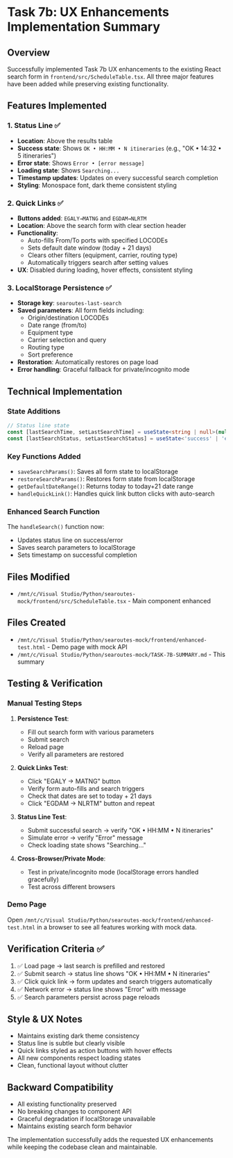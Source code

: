# Task 7b: UX Enhancements Implementation Summary

## Overview
Successfully implemented Task 7b UX enhancements to the existing React search form in `frontend/src/ScheduleTable.tsx`. All three major features have been added while preserving existing functionality.

## Features Implemented

### 1. Status Line ✅
- **Location**: Above the results table
- **Success state**: Shows `OK • HH:MM • N itineraries` (e.g., "OK • 14:32 • 5 itineraries")
- **Error state**: Shows `Error • [error message]`
- **Loading state**: Shows `Searching...`
- **Timestamp updates**: Updates on every successful search completion
- **Styling**: Monospace font, dark theme consistent styling

### 2. Quick Links ✅
- **Buttons added**: `EGALY→MATNG` and `EGDAM→NLRTM`
- **Location**: Above the search form with clear section header
- **Functionality**: 
  - Auto-fills From/To ports with specified LOCODEs
  - Sets default date window (today + 21 days)
  - Clears other filters (equipment, carrier, routing type)
  - Automatically triggers search after setting values
- **UX**: Disabled during loading, hover effects, consistent styling

### 3. LocalStorage Persistence ✅
- **Storage key**: `searoutes-last-search`
- **Saved parameters**: All form fields including:
  - Origin/destination LOCODEs
  - Date range (from/to)
  - Equipment type
  - Carrier selection and query
  - Routing type
  - Sort preference
- **Restoration**: Automatically restores on page load
- **Error handling**: Graceful fallback for private/incognito mode

## Technical Implementation

### State Additions
```typescript
// Status line state
const [lastSearchTime, setLastSearchTime] = useState<string | null>(null);
const [lastSearchStatus, setLastSearchStatus] = useState<'success' | 'error' | null>(null);
```

### Key Functions Added
- `saveSearchParams()`: Saves all form state to localStorage
- `restoreSearchParams()`: Restores form state from localStorage
- `getDefaultDateRange()`: Returns today to today+21 date range
- `handleQuickLink()`: Handles quick link button clicks with auto-search

### Enhanced Search Function
The `handleSearch()` function now:
- Updates status line on success/error
- Saves search parameters to localStorage
- Sets timestamp on successful completion

## Files Modified
- `/mnt/c/Visual Studio/Python/searoutes-mock/frontend/src/ScheduleTable.tsx` - Main component enhanced

## Files Created
- `/mnt/c/Visual Studio/Python/searoutes-mock/frontend/enhanced-test.html` - Demo page with mock API
- `/mnt/c/Visual Studio/Python/searoutes-mock/TASK-7B-SUMMARY.md` - This summary

## Testing & Verification

### Manual Testing Steps
1. **Persistence Test**:
   - Fill out search form with various parameters
   - Submit search
   - Reload page
   - Verify all parameters are restored

2. **Quick Links Test**:
   - Click "EGALY → MATNG" button
   - Verify form auto-fills and search triggers
   - Check that dates are set to today + 21 days
   - Click "EGDAM → NLRTM" button and repeat

3. **Status Line Test**:
   - Submit successful search → verify "OK • HH:MM • N itineraries"
   - Simulate error → verify "Error" message
   - Check loading state shows "Searching..."

4. **Cross-Browser/Private Mode**:
   - Test in private/incognito mode (localStorage errors handled gracefully)
   - Test across different browsers

### Demo Page
Open `/mnt/c/Visual Studio/Python/searoutes-mock/frontend/enhanced-test.html` in a browser to see all features working with mock data.

## Verification Criteria ✅

1. ✅ Load page → last search is prefilled and restored
2. ✅ Submit search → status line shows "OK • HH:MM • N itineraries"  
3. ✅ Click quick link → form updates and search triggers automatically
4. ✅ Network error → status line shows "Error" with message
5. ✅ Search parameters persist across page reloads

## Style & UX Notes
- Maintains existing dark theme consistency
- Status line is subtle but clearly visible
- Quick links styled as action buttons with hover effects
- All new components respect loading states
- Clean, functional layout without clutter

## Backward Compatibility
- All existing functionality preserved
- No breaking changes to component API
- Graceful degradation if localStorage unavailable
- Maintains existing search form behavior

The implementation successfully adds the requested UX enhancements while keeping the codebase clean and maintainable.